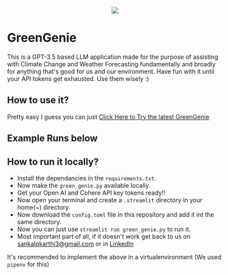 <p align = center> <img src="https://github.com/SankalpKarthi3/green_genie/blob/c6d4d3005df4679807942403d37e13b7b7073919/images/greengenie-min.png"> </p>

# GreenGenie
This is a GPT-3.5 based LLM application made for the purpose of assisting with Climate Change and Weather Forecasting fundamentally and broadly for anything that's good for us and our environment. Have fun with it until your API tokens get exhausted. Use them wisely :)

## How to use it?

Pretty easy I guess you can just [Click Here to Try the latest GreenGenie](https://sankalpkarthi3-streamlit-prompt-ws-gptbot-c8ccvy.streamlit.app/)

## Example Runs below


## How to run it locally?

- Install the dependancies in the `requirements.txt`.
- Now make the `green_genie.py` available locally.
- Get your Open AI and Cohere API key tokens ready!!
- Now open your terminal and create a `.streamlit` directory in your home(~) directory.
- Now download the `config.toml` file in this repository and add it int the same directory.
- Now you can just use `streamlit run green_genie.py` to run it.
- Most important part of all, if it doesn't work get back to us on sankalpkarthi3@gmail.com or in [LinkedIn](https://www.linkedin.com/in/sankalp-karthi-a4b5b1215)

It's recommended to implement the above in a virtualenvironment (We used `pipenv` for this)
